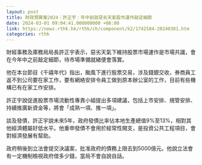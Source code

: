```yaml
---
layout: post
title: 財政預算案2024｜許正宇：年中前就惡劣天氣股市運作敲定細節
date: 2024-03-01 09:04:41.000000000 +08:00
link: https://news.rthk.hk/rthk/ch/component/k2/1742584-20240301.htm
categories: rthk
---
```


財經事務及庫務局局長許正宇表示，惡劣天氣下維持股票市場運作是市場共識，會在今年中之前敲定細節，待市場準備就緒便會落實。

他在本台節目《千禧年代》指出，颱風下進行股票交易，涉及錢銀交收，券商員工返不到公司要在家工作，要有網絡安排令員工做到原本辦公室的工作，目前有些機構已有在家工作安排。

許正宇說促進股票市場流動性專責小組提出多項建議，包括上市安排、規管安排、持續推廣新資金等，將會「成熟一項、推一項」。

談及發債，許正宇說未來5年，政府發債比率佔本地生產總值9%至13%，相對其他經濟體屬好低水平。他重申發債不會用於經常性開支，是投資公共工程項目，會對經濟發展有幫助。

政府稍後到立法會提交決議案，批准政府的債務上限去到5000億元。他說立法會有一定機制檢視政府借多少錢，當局不會自說自話。
